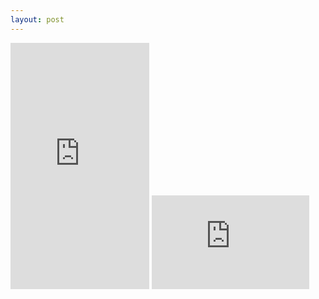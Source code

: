 ```yaml
---
layout: post
---
```


<iframe width="222" height="394" src="https://www.youtube.com/embed/lk-gSncCXRw" frameborder="0" allow="autoplay;encrypted-media" allowfullscreen></iframe>
<iframe width="50%" height="auto" src="https://www.waze.com/?locale=zh-TW" frameborder="0" allow="autoplay" allowfullscreen></iframe>
<!--
    0. logo
    1. panel
    2. features
    3. installation
    4. app view
    -->
